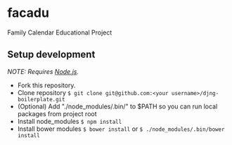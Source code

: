 # facadu
Family Calendar Educational Project


## Setup development

*NOTE: Requires [Node.js](http://nodejs.org/).*

* Fork this repository.
* Clone repository `$ git clone git@github.com:<your username>/djng-boilerplate.git`
* (Optional) Add "./node_modules/.bin/" to $PATH so you can run local packages from project root
* Install node_modules `$ npm install`
* Install bower modules `$ bower install` or `$ ./node_modules/.bin/bower install`